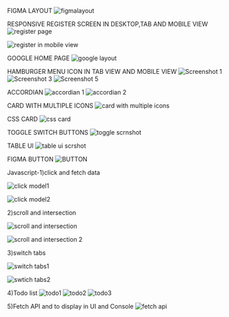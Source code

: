 FIGMA LAYOUT
![figmalayout](https://user-images.githubusercontent.com/102942137/164969144-090f0f30-9bab-4c24-83a4-f717d725ec85.png)

RESPONSIVE REGISTER SCREEN IN DESKTOP,TAB AND MOBILE VIEW
![register page](https://user-images.githubusercontent.com/102942137/164969167-40cd06ad-2c6a-4eac-9881-7ce2f4f82530.png)


![register in mobile view](https://user-images.githubusercontent.com/102942137/164969193-c21e4edc-d742-4fbf-a8da-69741fe70185.png)

GOOGLE HOME PAGE
![google layout](https://user-images.githubusercontent.com/102942137/164969215-4228ff36-3973-4fa4-825a-2a2ca67bc341.png)

HAMBURGER MENU ICON IN
TAB VIEW AND MOBILE VIEW
![Screenshot 1](https://user-images.githubusercontent.com/102942137/163106757-f0479865-79c7-43b5-9dbc-9f1b4b1a93ad.png)
![Screenshot 3](https://user-images.githubusercontent.com/102942137/163106813-60ef575b-fde3-4ffe-bfec-a433fa49d5ad.png)
![Screenshot 5](https://user-images.githubusercontent.com/102942137/163106830-c077b280-11cb-4adf-b7e3-c81fedebef13.png)

ACCORDIAN
![accordian 1](https://user-images.githubusercontent.com/102942137/163107759-0e9b6987-a584-45a7-bf5a-bb843e8459da.png)
![accordian 2](https://user-images.githubusercontent.com/102942137/163107770-b0c4b472-6c71-4c11-a639-1b6b63222d68.png)

CARD WITH MULTIPLE ICONS
![card with multiple icons](https://user-images.githubusercontent.com/102942137/164968445-0e36a335-8301-46e2-9a97-0b7e04ce4dbd.png)

CSS CARD
![css card](https://user-images.githubusercontent.com/102942137/164969243-3fb8c7c9-8be9-4210-bef3-613b72d27df6.png)

TOGGLE SWITCH BUTTONS
![toggle scrnshot](https://user-images.githubusercontent.com/102942137/164968487-42fee19f-0e45-40ba-a831-166865cbc3a9.png)

TABLE UI
![table ui scrshot](https://user-images.githubusercontent.com/102942137/164968510-d52b72d5-0ef6-4b2c-8929-9a20616a70a8.png)

FIGMA BUTTON 
![BUTTON](https://user-images.githubusercontent.com/102942137/164969277-d4db7765-5df2-45e0-8b4a-c82e0640d34a.png)

Javascript-1)click and fetch data

![click model1](https://user-images.githubusercontent.com/102942137/167120805-029ae3ad-3099-4eea-bcab-ac316c473630.png)

![click model2](https://user-images.githubusercontent.com/102942137/167120892-31c989e4-e344-468e-9561-cb856daf91d1.png)

2)scroll and intersection

![scroll and intersection](https://user-images.githubusercontent.com/102942137/167120966-96a7180c-7072-47c9-bcda-00cc7f11b26a.png)

![scroll and intersection 2](https://user-images.githubusercontent.com/102942137/167120978-f9ebcd79-a3f6-43da-bbf1-7172cd73814c.png)

3)switch tabs

![switch tabs1](https://user-images.githubusercontent.com/102942137/167121027-a8f106dd-71ae-40aa-906e-e51e08afb077.png)

![swtich tabs2](https://user-images.githubusercontent.com/102942137/167121078-c918348c-c740-401b-ad91-4b2565da72ab.png)

4)Todo list 
![todo1](https://user-images.githubusercontent.com/102942137/168013843-e4a017fd-7281-4d87-8c7e-9eb3ef1b3b74.png)
![todo2](https://user-images.githubusercontent.com/102942137/168013873-10ba3a35-ea24-4d5e-9266-8f376abc3c64.png)
![todo3](https://user-images.githubusercontent.com/102942137/168013887-a7217229-49ec-44eb-bd03-f1955d172b8c.png)

5)Fetch API and to display in UI and Console
![fetch api](https://user-images.githubusercontent.com/102942137/168312936-f206f96e-f0ec-48e6-9463-90adc5ec1e69.png)
